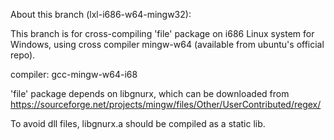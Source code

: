 About this branch (lxl-i686-w64-mingw32):

This branch is for cross-compiling 'file' package on i686 Linux system for Windows, 
using cross compiler mingw-w64 (available from ubuntu's official repo).

compiler: gcc-mingw-w64-i68

'file' package depends on libgnurx, which can be downloaded from
	https://sourceforge.net/projects/mingw/files/Other/UserContributed/regex/

To avoid dll files, libgnurx.a should be compiled as a static lib.


